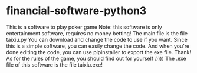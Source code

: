# financial-software-python3
This is a software to play poker game Note: this software is only entertainment software, requires no money betting!
The main file is the file taixiu.py
You can download and change the code to use if you want.
Since this is a simple software, you can easily change the code. And when you're done editing the code, you can use pipinstaller to export the exe file. Thank!
As for the rules of the game, you should find out for yourself :))))
The .exe file of this software is the file taixiu.exe!
